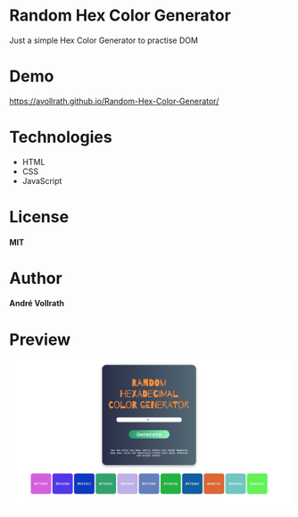 # Random Hex Color Generator
Just a simple Hex Color Generator to practise DOM

# Demo

https://avollrath.github.io/Random-Hex-Color-Generator/

# Technologies

- HTML
- CSS
- JavaScript

# License

#### MIT

# Author

#### André Vollrath

# Preview 

![](preview.jpg)